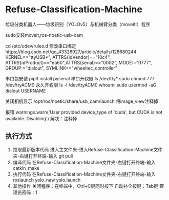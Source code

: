 # Refuse-Classification-Machine
垃圾分类机器人——垃圾识别（YOLOv5）与机械臂分类（moveit!）程序

sudo安装moveit,ros-noetic-usb-cam

cd /etc/udev/rules.d
修改串口绑定https://blog.csdn.net/qq_43326927/article/details/128680244
KERNEL=="ttyUSB*", ATTRS{idVendor}=="10c4", ATTRS{idProduct}=="ea60",ATTRS{serial}=="0002", MODE:="0777", GROUP:="dialout", SYMLINK+="wheeltec_controller"

串口包安装
pip3 install pyserial
串口开权限
ls /dev/tty*
sudo chmod 777 /dev/ttyACM0
永久开权限
ls -l /dev/ttyACM0
whoami
sudo usermod -aG dialout USERNAME

关闭相机显示
/opt/ros/noetic/share/usb_cam/launch
将image_view注释掉

报错
warnings.warn('User provided device_type of \'cuda\', but CUDA is not available. Disabling')
解决：注释掉

## 执行方式
1. 拉取最新版本代码
进入主文件夹-进入Refuse-Classification-Machine文件夹-右键打开终端-输入
git pull
2. 编译代码
在Refuse-Classification-Machine文件夹-右键打开终端-输入
catkin_make
3. 执行代码
在Refuse-Classification-Machine文件夹-右键打开终端-输入
roslaunch yolo_new yolo.launch 
4. 其他操作
关闭程序：在终端中，Ctrl+C键同时按下
自动补全按键：Tab键
管理员密码：1
